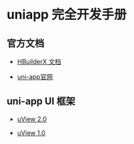 # uniapp 完全开发手册

## 官方文档

- [HBuilderX 文档](https://hx.dcloud.net.cn)


- [uni-app官网](https://uniapp.dcloud.net.cn)

## uni-app UI 框架

- [uView 2.0](https://www.uviewui.com/)


- [uView 1.0](https://v1.uviewui.com)